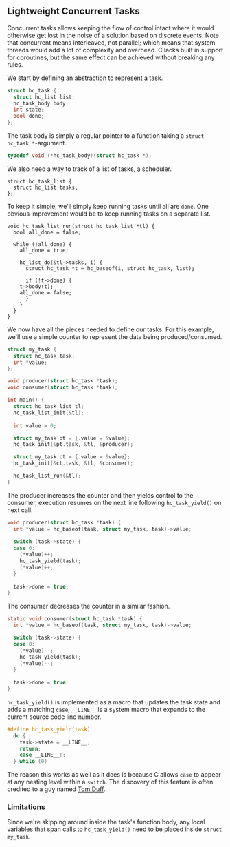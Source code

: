 ## Lightweight Concurrent Tasks
Concurrent tasks allows keeping the flow of control intact where it would otherwise get lost in the noise of a solution based on discrete events. Note that concurrent means interleaved, not parallel; which means that system threads would add a lot of complexity and overhead. C lacks built in support for coroutines, but the same effect can be achieved without breaking any rules.

We start by defining an abstraction to represent a task.

```C
struct hc_task {
  struct hc_list list;
  hc_task_body body;
  int state;
  bool done;
};
```

The task body is simply a regular pointer to a function taking a `struct hc_task *`-argument.

```C
typedef void (*hc_task_body)(struct hc_task *);
```

We also need a way to track of a list of tasks, a scheduler.

```
struct hc_task_list {
  struct hc_list tasks;
};
```

To keep it simple, we'll simply keep running tasks until all are `done`. One obvious improvement would be to keep running tasks on a separate list.

```
void hc_task_list_run(struct hc_task_list *tl) {
  bool all_done = false;
  
  while (!all_done) {
    all_done = true;
    
    hc_list_do(&tl->tasks, i) {
      struct hc_task *t = hc_baseof(i, struct hc_task, list);

      if (!t->done) {
	t->body(t);
	all_done = false;
      }
    }
  }
}
```

We now have all the pieces needed to define our tasks. For this example, we'll use a simple counter to represent the data being produced/consumed.

```C
struct my_task {
  struct hc_task task;
  int *value;
};

void producer(struct hc_task *task);
void consumer(struct hc_task *task);

int main() {
  struct hc_task_list tl;
  hc_task_list_init(&tl);
  
  int value = 0;  

  struct my_task pt = {.value = &value};
  hc_task_init(&pt.task, &tl, &producer);

  struct my_task ct = {.value = &value};
  hc_task_init(&ct.task, &tl, &consumer);

  hc_task_list_run(&tl);
}
```

The producer increases the counter and then yields control to the consumer, execution resumes on the next line following `hc_task_yield()` on next call.

```C
void producer(struct hc_task *task) {
  int *value = hc_baseof(task, struct my_task, task)->value;
  
  switch (task->state) {
  case 0:
    (*value)++;
    hc_task_yield(task);
    (*value)++;
  }
  
  task->done = true;
}
```

The consumer decreases the counter in a similar fashion.

```C
static void consumer(struct hc_task *task) {
  int *value = hc_baseof(task, struct my_task, task)->value;

  switch (task->state) {
  case 0:
    (*value)--;
    hc_task_yield(task);
    (*value)--;
  }
  
  task->done = true;
}
```

`hc_task_yield()` is implemented as a macro that updates the task state and adds a matching `case`, `__LINE__` is a system macro that expands to the current source code line number.

```C
#define hc_task_yield(task)			
  do {					
    task->state = __LINE__;			
    return;					
    case __LINE__:;			        
  } while (0)				      
```

The reason this works as well as it does is because C allows `case` to appear at any nesting level within a `switch`. The discovery of this feature is often credited to a guy named [Tom Duff](https://en.wikipedia.org/wiki/Duff%27s_device).

### Limitations
Since we're skipping around inside the task's function body, any local variables that span calls to `hc_task_yield()` need to be placed inside `struct my_task`.